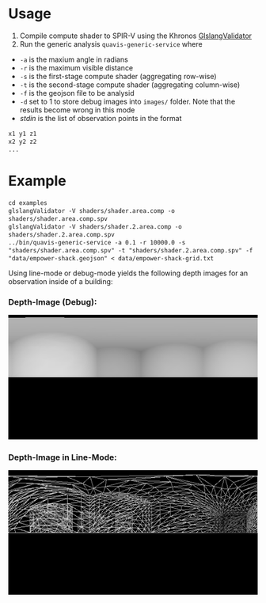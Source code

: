 # Usage
1. Compile compute shader to SPIR-V using the Khronos [GlslangValidator](https://cvs.khronos.org/svn/repos/ogl/trunk/ecosystem/public/sdk/tools/glslang/Install/)
2. Run the generic analysis `quavis-generic-service` where
 * `-a` is the maxium angle in radians
 * `-r` is the maximum visible distance
 * `-s` is the first-stage compute shader (aggregating row-wise)
 * `-t` is the second-stage compute shader (aggregating column-wise)
 * `-f` is the geojson file to be analysid
 * `-d` set to 1 to store debug images into `images/` folder. Note that the results become wrong in this mode
 * *stdin* is the list of observation points in the format
```
x1 y1 z1
x2 y2 z2
...
```

# Example
```
cd examples
glslangValidator -V shaders/shader.area.comp -o shaders/shader.area.comp.spv
glslangValidator -V shaders/shader.2.area.comp -o shaders/shader.2.area.comp.spv
../bin/quavis-generic-service -a 0.1 -r 10000.0 -s "shaders/shader.area.comp.spv" -t "shaders/shader.2.area.comp.spv" -f "data/empower-shack.geojson" < data/empower-shack-grid.txt
```

Using line-mode or debug-mode yields the following depth images for an observation inside of a building:

### Depth-Image (Debug):

![Inside Building Panorama](inside_building_panorama.png)

### Depth-Image in Line-Mode:

![Inside Building Tessellated](inside_building_tessellation.png)
